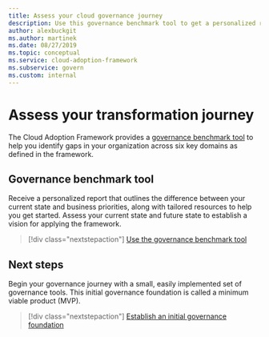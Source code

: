 ```yaml
---
title: Assess your cloud governance journey
description: Use this governance benchmark tool to get a personalized report and tailored resources for your organization to get started with cloud governance.
author: alexbuckgit
ms.author: martinek
ms.date: 08/27/2019
ms.topic: conceptual
ms.service: cloud-adoption-framework
ms.subservice: govern
ms.custom: internal
---
```


# Assess your transformation journey

The Cloud Adoption Framework provides a [governance benchmark tool](https://cafbaseline.com) to help you identify gaps in your organization across six key domains as defined in the framework.

## Governance benchmark tool

Receive a personalized report that outlines the difference between your current state and business priorities, along with tailored resources to help you get started. Assess your current state and future state to establish a vision for applying the framework.

> [!div class="nextstepaction"]
> [Use the governance benchmark tool](https://cafbaseline.com)

## Next steps

Begin your governance journey with a small, easily implemented set of governance tools. This initial governance foundation is called a minimum viable product (MVP).

> [!div class="nextstepaction"]
> [Establish an initial governance foundation](./initial-foundation.md)
